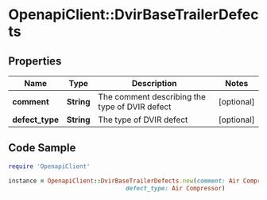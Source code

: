 # OpenapiClient::DvirBaseTrailerDefects

## Properties
Name | Type | Description | Notes
------------ | ------------- | ------------- | -------------
**comment** | **String** | The comment describing the type of DVIR defect | [optional] 
**defect_type** | **String** | The type of DVIR defect | [optional] 

## Code Sample

```ruby
require 'OpenapiClient'

instance = OpenapiClient::DvirBaseTrailerDefects.new(comment: Air Compressor not working,
                                 defect_type: Air Compressor)
```


